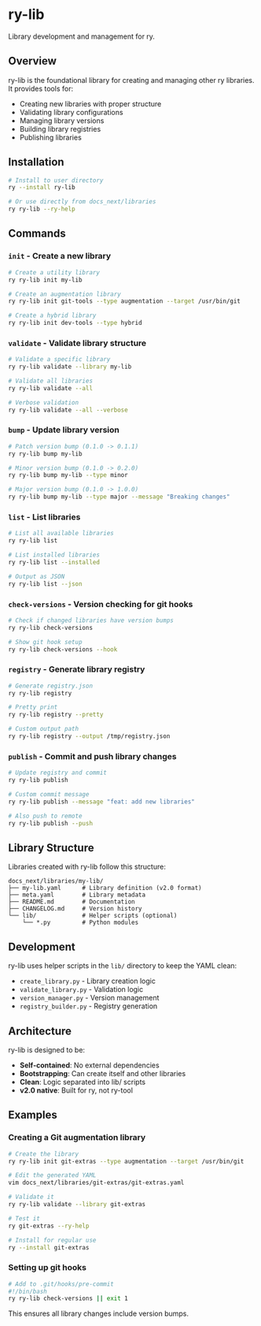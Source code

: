 # ry-lib

Library development and management for ry.

## Overview

ry-lib is the foundational library for creating and managing other ry libraries. It provides tools for:
- Creating new libraries with proper structure
- Validating library configurations
- Managing library versions
- Building library registries
- Publishing libraries

## Installation

```bash
# Install to user directory
ry --install ry-lib

# Or use directly from docs_next/libraries
ry ry-lib --ry-help
```

## Commands

### `init` - Create a new library

```bash
# Create a utility library
ry ry-lib init my-lib

# Create an augmentation library
ry ry-lib init git-tools --type augmentation --target /usr/bin/git

# Create a hybrid library
ry ry-lib init dev-tools --type hybrid
```

### `validate` - Validate library structure

```bash
# Validate a specific library
ry ry-lib validate --library my-lib

# Validate all libraries
ry ry-lib validate --all

# Verbose validation
ry ry-lib validate --all --verbose
```

### `bump` - Update library version

```bash
# Patch version bump (0.1.0 -> 0.1.1)
ry ry-lib bump my-lib

# Minor version bump (0.1.0 -> 0.2.0)
ry ry-lib bump my-lib --type minor

# Major version bump (0.1.0 -> 1.0.0)
ry ry-lib bump my-lib --type major --message "Breaking changes"
```

### `list` - List libraries

```bash
# List all available libraries
ry ry-lib list

# List installed libraries
ry ry-lib list --installed

# Output as JSON
ry ry-lib list --json
```

### `check-versions` - Version checking for git hooks

```bash
# Check if changed libraries have version bumps
ry ry-lib check-versions

# Show git hook setup
ry ry-lib check-versions --hook
```

### `registry` - Generate library registry

```bash
# Generate registry.json
ry ry-lib registry

# Pretty print
ry ry-lib registry --pretty

# Custom output path
ry ry-lib registry --output /tmp/registry.json
```

### `publish` - Commit and push library changes

```bash
# Update registry and commit
ry ry-lib publish

# Custom commit message
ry ry-lib publish --message "feat: add new libraries"

# Also push to remote
ry ry-lib publish --push
```

## Library Structure

Libraries created with ry-lib follow this structure:

```
docs_next/libraries/my-lib/
├── my-lib.yaml      # Library definition (v2.0 format)
├── meta.yaml        # Library metadata
├── README.md        # Documentation
├── CHANGELOG.md     # Version history
└── lib/             # Helper scripts (optional)
    └── *.py         # Python modules
```

## Development

ry-lib uses helper scripts in the `lib/` directory to keep the YAML clean:
- `create_library.py` - Library creation logic
- `validate_library.py` - Validation logic
- `version_manager.py` - Version management
- `registry_builder.py` - Registry generation

## Architecture

ry-lib is designed to be:
- **Self-contained**: No external dependencies
- **Bootstrapping**: Can create itself and other libraries
- **Clean**: Logic separated into lib/ scripts
- **v2.0 native**: Built for ry, not ry-tool

## Examples

### Creating a Git augmentation library

```bash
# Create the library
ry ry-lib init git-extras --type augmentation --target /usr/bin/git

# Edit the generated YAML
vim docs_next/libraries/git-extras/git-extras.yaml

# Validate it
ry ry-lib validate --library git-extras

# Test it
ry git-extras --ry-help

# Install for regular use
ry --install git-extras
```

### Setting up git hooks

```bash
# Add to .git/hooks/pre-commit
#!/bin/bash
ry ry-lib check-versions || exit 1
```

This ensures all library changes include version bumps.